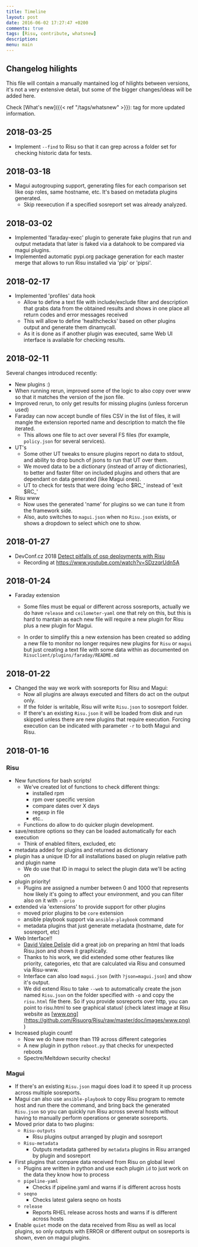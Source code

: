 ```yaml
---
title: Timeline
layout: post
date: 2016-06-02 17:27:47 +0200
comments: true
tags: [Risu, contribute, whatsnew]
description:
menu: main
---
```


## Changelog hilights

This file will contain a manually mantained log of hilights between versions, it's not a very extensive detail, but some of the bigger changes/ideas will be added here.

Check [What's new]({{< ref "/tags/whatsnew" >}}): tag for more updated information.

## 2018-03-25

- Implement `--find` to Risu so that it can grep across a folder set for checking historic data for tests.

## 2018-03-18

- Magui autogrouping support, generating files for each comparison set like osp roles, same hostname, etc. It's based on metadata plugins generated.
  - Skip reexecution if a specified sosreport set was already analyzed.

## 2018-03-02

- Implemented 'faraday-exec' plugin to generate fake plugins that run and output metadata that later is faked via a datahook to be compared via magui plugins.
- Implemented automatic pypi.org package generation for each master merge that allows to run Risu installed via 'pip' or 'pipsi'.

## 2018-02-17

- Implemented 'profiles' data hook
  - Allow to define a text file with include/exclude filter and description that grabs data from the obtained results and shows in one place all return codes and error messages received
  - This will allow to define 'healthchecks' based on other plugins output and generate them dinamycall.
  - As it is done as if another plugin was executed, same Web UI interface is available for checking results.

## 2018-02-11

Several changes introduced recently:

- New plugins :)
- When running rerun, improved some of the logic to also copy over www so that it matches the version of the json file.
- Improved rerun, to only get results for missing plugins (unless forcerun used)
- Faraday can now accept bundle of files CSV in the list of files, it will mangle the extension reported name and description to match the file iterated.
  - This allows one file to act over several FS files (for example, `policy.json` for several services).
- UT's
  - Some other UT tweaks to ensure plugins report no data to stdout, and ability to drop bunch of jsons to run that UT over them.
  - We moved data to be a dictionary (instead of array of dictionaries), to better and faster filter on included plugins and others that are dependant on data generated (like Magui ones).
  - UT to check for tests that were doing 'echo $RC_' instead of 'exit $RC\_'
- Risu www
  - Now uses the generated 'name' for plugins so we can tune it from the framework side.
  - Also, auto switches to `magui.json` when no `Risu.json` exists, or shows a dropdown to select which one to show.

## 2018-01-27

- DevConf.cz 2018 [Detect pitfalls of osp deployments with Risu](https://devconfcz2018.sched.com/event/DJXG/detect-pitfalls-of-osp-deployments-with-Risu)
  - Recording at <https://www.youtube.com/watch?v=SDzzqrUdn5A>

## 2018-01-24

- Faraday extension

  - Some files must be equal or different across sosreports, actually we do have `release` and `ceilometer-yaml` one that rely on this, but this is hard to mantain as each new file will require a new plugin for Risu plus a new plugin for Magui.

  - In order to simplify this a new extension has been created so adding a new file to monitor no longer requires new plugins for `Risu` or `magui` but just creating a text file with some data within as documented on `Risuclient/plugins/faraday/README.md`

## 2018-01-22

- Changed the way we work with sosreports for Risu and Magui:
  - Now all plugins are always executed and filters do act on the output only.
  - If the folder is writable, Risu will write `Risu.json` to sosreport folder.
  - If there's an existing `Risu.json` it will be loaded from disk and run skipped unless there are new plugins that require execution. Forcing execution can be indicated with parameter `-r` to both Magui and Risu.

## 2018-01-16

### Risu

- New functions for bash scripts!
  - We've created lot of functions to check different things:
    - installed rpm
    - rpm over specific version
    - compare dates over X days
    - regexp in file
    - etc..
  - Functions do allow to do quicker plugin development.
- save/restore options so they can be loaded automatically for each execution
  - Think of enabled filters, excluded, etc
- metadata added for plugins and returned as dictionary
- plugin has a unique ID for all installations based on plugin relative path and plugin name
  - We do use that ID in magui to select the plugin data we'll be acting on
- plugin priority!
  - Plugins are assigned a number between 0 and 1000 that represents how likely it's going to affect your environment, and you can filter also on it with `--prio`
- extended via 'extensions' to provide support for other plugins
  - moved prior plugins to be `core` extension
  - ansible playbook support via `ansible-playbook` command
  - metadata plugins that just generate metadata (hostname, date for sosreport, etc)
- Web Interface!!
  - [David Valee Delisle](https://valleedelisle.com/) did a great job on preparing an html that loads Risu.json and shows it graphically.
  - Thanks to his work, we did extended some other features like priority, categories, etc that are calculated via Risu and consumed via Risu-www.
  - Interface can also load `magui.json` (with `?json=magui.json`) and show it's output.
  - We did extend Risu to take `--web` to automatically create the json named `Risu.json` on the folder specified with `-o` and copy the `risu.html` file there. So if you provide sosreports over http, you can point to risu.html to see graphical status! (check latest image at Risu website as [www.png](https://github.com/Risuorg/Risu/raw/master/doc/images/www.png) )
- Increased plugin count!
  - Now we do have more than 119 across different categories
  - A new plugin in python `reboot.py` that checks for unexpected reboots
  - Spectre/Meltdown security checks!

### Magui

- If there's an existing `Risu.json` magui does load it to speed it up process across multiple sosreports.
- Magui can also use `ansible-playbook` to copy Risu program to remote host and run there the command, and bring back the generated `Risu.json` so you can quickly run Risu across several hosts without having to manually perform operations or generate sosreports.
- Moved prior data to two plugins:
  - `Risu-outputs`
    - Risu plugins output arranged by plugin and sosreport
  - `Risu-metadata`
    - Outputs metadata gathered by `metadata` plugins in Risu arranged by plugin and sosreport
- First plugins that compare data received from Risu on global level
  - Plugins are written in python and use each plugin `id` to just work on the data they know how to process
  - `pipeline-yaml`
    - Checks if pipeline.yaml and warns if is different across hosts
  - `seqno`
    - Checks latest galera seqno on hosts
  - `release`
    - Reports RHEL release across hosts and warns if is different across hosts
- Enable `quiet` mode on the data received from Risu as well as local plugins, so only outputs with ERROR or different output on sosreports is shown, even on magui plugins.
